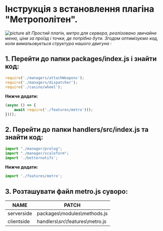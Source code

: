 # Інструкція з встановлення плагіна "Метрополітен". #
![picture alt](https://media.discordapp.net/attachments/1074363252152209489/1074363252693278830/image.png?width=1194&height=671 "Плагін метрополітен")
_Простий плагін, метро для сервера, реалізовано звичайне меню, ціни за проїзд і точки, де потрібно бути. Згодом оптимізуємо код, коли вимальовується структура нашого двигуна :_
## 1. Перейти до папки packages/index.js і знайти код: ##
```javascript
require('./managers/attachWeapons');
require('./managers/dispatcher');
require('./casino/wheel');
```
__Нижче додати:__
```javascript
(async () => {
    await require('./features/metro')();
})();
```
## 2. Перейти до папки handlers/src/index.js та знайти код: ##
```javascript
import "./manager/prolog";
import "./manager/scaleform";
import './betternotifs';
```
__Нижче додати:__
```javascript
import './features/metro';
```
## 3. Розташувати файл metro.js суворо: ##
NAME | PATCH
------------- | -------------
serverside  | packages\modules\methods.js
clientside  | handlers\src\features\metro.js